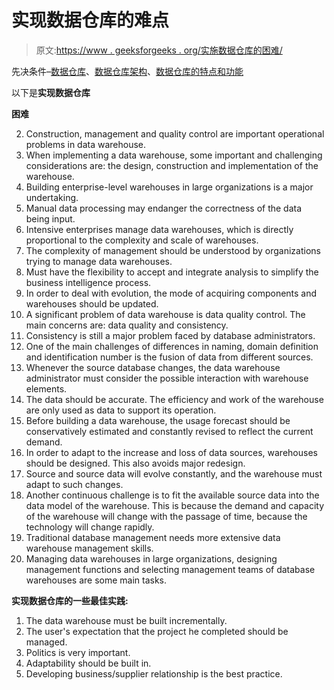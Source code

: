 # 实现数据仓库的难点

> 原文:[https://www . geeksforgeeks . org/实施数据仓库的困难/](https://www.geeksforgeeks.org/difficulties-of-implementing-data-warehouses/)

先决条件–[数据仓库](https://www.geeksforgeeks.org/data-warehousing/)、[数据仓库架构](https://www.geeksforgeeks.org/data-warehouse-architecture/)、[数据仓库的特点和功能](https://www.geeksforgeeks.org/characteristics-and-functions-of-data-warehouse/)

以下是**实现数据仓库**

**困难**

2.  Construction, management and quality control are important operational problems in data warehouse.
3.  When implementing a data warehouse, some important and challenging considerations are: the design, construction and implementation of the warehouse.
4.  Building enterprise-level warehouses in large organizations is a major undertaking.
5.  Manual data processing may endanger the correctness of the data being input.
6.  Intensive enterprises manage data warehouses, which is directly proportional to the complexity and scale of warehouses.
7.  The complexity of management should be understood by organizations trying to manage data warehouses.
8.  Must have the flexibility to accept and integrate analysis to simplify the business intelligence process.
9.  In order to deal with evolution, the mode of acquiring components and warehouses should be updated.
10.  A significant problem of data warehouse is data quality control. The main concerns are: data quality and consistency.
11.  Consistency is still a major problem faced by database administrators.
12.  One of the main challenges of differences in naming, domain definition and identification number is the fusion of data from different sources.
13.  Whenever the source database changes, the data warehouse administrator must consider the possible interaction with warehouse elements.
14.  The data should be accurate. The efficiency and work of the warehouse are only used as data to support its operation.
15.  Before building a data warehouse, the usage forecast should be conservatively estimated and constantly revised to reflect the current demand.
16.  In order to adapt to the increase and loss of data sources, warehouses should be designed. This also avoids major redesign.
17.  Source and source data will evolve constantly, and the warehouse must adapt to such changes.
18.  Another continuous challenge is to fit the available source data into the data model of the warehouse. This is because the demand and capacity of the warehouse will change with the passage of time, because the technology will change rapidly.
19.  Traditional database management needs more extensive data warehouse management skills.
20.  Managing data warehouses in large organizations, designing management functions and selecting management teams of database warehouses are some main tasks.

**实现数据仓库的一些最佳实践:**

1.  The data warehouse must be built incrementally.
2.  The user's expectation that the project he completed should be managed.
3.  Politics is very important.
4.  Adaptability should be built in.
5.  Developing business/supplier relationship is the best practice.